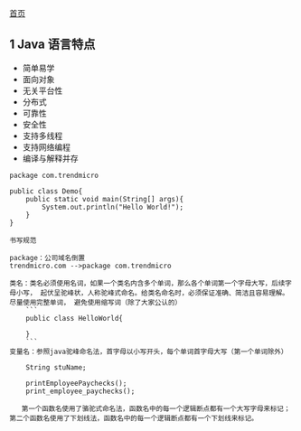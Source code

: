 [ 首页](/README.md)
## <div id="1">1 Java 语言特点</div>
* 简单易学 
* 面向对象
* 无关平台性
* 分布式
* 可靠性
* 安全性
* 支持多线程
* 支持网络编程
* 编译与解释并存

```
package com.trendmicro

public class Demo{
    public static void main(String[] args){
        System.out.println("Hello World!");
    }
}
```

`书写规范`    

    package：公司域名倒置  
    trendmicro.com -->package com.trendmicro  

    类名：类名必须使用名词，如果一个类名内含多个单词，那么各个单词第一个字母大写，后续字母小写， 起伏呈驼峰状，人称驼峰式命名。给类名命名时，必须保证准确、简洁且容易理解。尽量使用完整单词， 避免使用缩写词（除了大家公认的）
        ```
        public class HelloWorld{

        }
        ```
    变量名：参照java驼峰命名法，首字母以小写开头，每个单词首字母大写（第一个单词除外）

        String stuName;

        printEmployeePaychecks();
        print_employee_paychecks();

       第一个函数名使用了骆驼式命名法，函数名中的每一个逻辑断点都有一个大写字母来标记；第二个函数名使用了下划线法，函数名中的每一个逻辑断点都有一个下划线来标记。